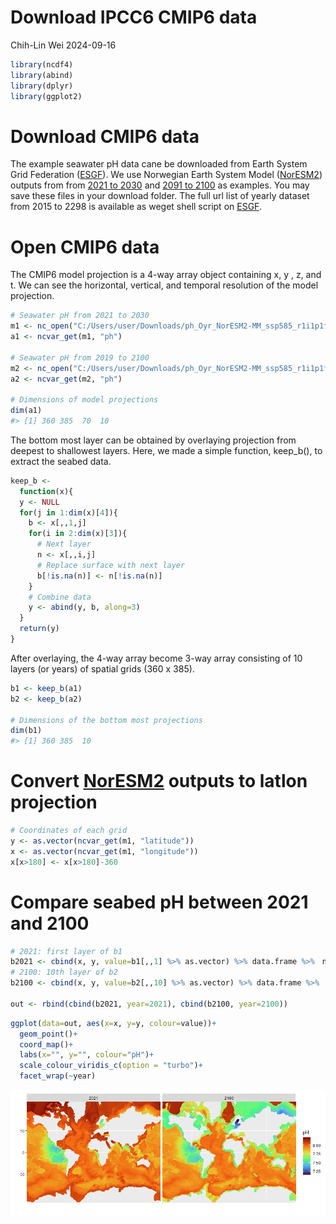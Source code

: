 Download IPCC6 CMIP6 data
================
Chih-Lin Wei
2024-09-16

``` r
library(ncdf4)
library(abind)
library(dplyr)
library(ggplot2)
```

# Download CMIP6 data

The example seawater pH data cane be downloaded from Earth System Grid
Federation
([ESGF](https://aims2.llnl.gov/search/?project=CMIP6&resultType=originals+only&activeFacets=%7B%22variable_id%22%3A%22ph%22%2C%22cf_standard_name%22%3A%22sea_water_ph_reported_on_total_scale%22%2C%22source_id%22%3A%22NorESM2-MM%22%2C%22institution_id%22%3A%22NCC%22%2C%22experiment_id%22%3A%22ssp585%22%2C%22nominal_resolution%22%3A%22100+km%22%2C%22table_id%22%3A%22Oyr%22%2C%22frequency%22%3A%22yr%22%2C%22realm%22%3A%22ocnBgchem%22%2C%22variant_label%22%3A%22r1i1p1f1%22%2C%22grid_label%22%3A%22gr%22%7D)).
We use Norwegian Earth System Model
([NorESM2](https://gmd.copernicus.org/articles/13/6165/2020/)) outputs
from from [2021 to
2030](http://noresg.nird.sigma2.no/thredds/fileServer/esg_dataroot/cmor/CMIP6/ScenarioMIP/NCC/NorESM2-MM/ssp585/r1i1p1f1/Oyr/ph/gr/v20230616/ph_Oyr_NorESM2-MM_ssp585_r1i1p1f1_gr_2021-2030.nc)
and [2091 to
2100](http://noresg.nird.sigma2.no/thredds/fileServer/esg_dataroot/cmor/CMIP6/ScenarioMIP/NCC/NorESM2-MM/ssp585/r1i1p1f1/Oyr/ph/gr/v20230616/ph_Oyr_NorESM2-MM_ssp585_r1i1p1f1_gr_2091-2100.nc)
as examples. You may save these files in your download folder. The full
url list of yearly dataset from 2015 to 2298 is available as weget shell
script on
[ESGF](https://aims2.llnl.gov/search/?project=CMIP6&resultType=originals+only&activeFacets=%7B%22variable_id%22%3A%22ph%22%2C%22cf_standard_name%22%3A%22sea_water_ph_reported_on_total_scale%22%2C%22source_id%22%3A%22NorESM2-MM%22%2C%22institution_id%22%3A%22NCC%22%2C%22experiment_id%22%3A%22ssp585%22%2C%22nominal_resolution%22%3A%22100+km%22%2C%22table_id%22%3A%22Oyr%22%2C%22frequency%22%3A%22yr%22%2C%22realm%22%3A%22ocnBgchem%22%2C%22variant_label%22%3A%22r1i1p1f1%22%2C%22grid_label%22%3A%22gr%22%7D).

# Open CMIP6 data

The CMIP6 model projection is a 4-way array object containing x, y , z,
and t. We can see the horizontal, vertical, and temporal resolution of
the model projection.

``` r
# Seawater pH from 2021 to 2030
m1 <- nc_open("C:/Users/user/Downloads/ph_Oyr_NorESM2-MM_ssp585_r1i1p1f1_gr_2021-2030.nc") 
a1 <- ncvar_get(m1, "ph") 

# Seawater pH from 2019 to 2100
m2 <- nc_open("C:/Users/user/Downloads/ph_Oyr_NorESM2-MM_ssp585_r1i1p1f1_gr_2091-2100.nc") 
a2 <- ncvar_get(m2, "ph") 

# Dimensions of model projections
dim(a1)
#> [1] 360 385  70  10
```

The bottom most layer can be obtained by overlaying projection from
deepest to shallowest layers. Here, we made a simple function, keep_b(),
to extract the seabed data.

``` r
keep_b <- 
  function(x){
  y <- NULL
  for(j in 1:dim(x)[4]){
    b <- x[,,1,j]
    for(i in 2:dim(x)[3]){
      # Next layer
      n <- x[,,i,j]
      # Replace surface with next layer
      b[!is.na(n)] <- n[!is.na(n)]
    }
    # Combine data
    y <- abind(y, b, along=3)
  }
  return(y)
}
```

After overlaying, the 4-way array become 3-way array consisting of 10
layers (or years) of spatial grids (360 x 385).

``` r
b1 <- keep_b(a1)
b2 <- keep_b(a2)

# Dimensions of the bottom most projections
dim(b1)
#> [1] 360 385  10
```

# Convert [NorESM2](https://gmd.copernicus.org/articles/13/6165/2020/) outputs to latlon projection

``` r
# Coordinates of each grid
y <- as.vector(ncvar_get(m1, "latitude"))
x <- as.vector(ncvar_get(m1, "longitude"))
x[x>180] <- x[x>180]-360
```

# Compare seabed pH between 2021 and 2100

``` r
# 2021: first layer of b1
b2021 <- cbind(x, y, value=b1[,,1] %>% as.vector) %>% data.frame %>%　na.omit
# 2100: 10th layer of b2
b2100 <- cbind(x, y, value=b2[,,10] %>% as.vector) %>% data.frame %>%　na.omit

out <- rbind(cbind(b2021, year=2021), cbind(b2100, year=2100))
```

``` r
ggplot(data=out, aes(x=x, y=y, colour=value))+
  geom_point()+
  coord_map()+
  labs(x="", y="", colour="pH")+
  scale_colour_viridis_c(option = "turbo")+
  facet_wrap(~year)
```

![](tute0_files/figure-gfm/unnamed-chunk-7-1.png)<!-- -->
